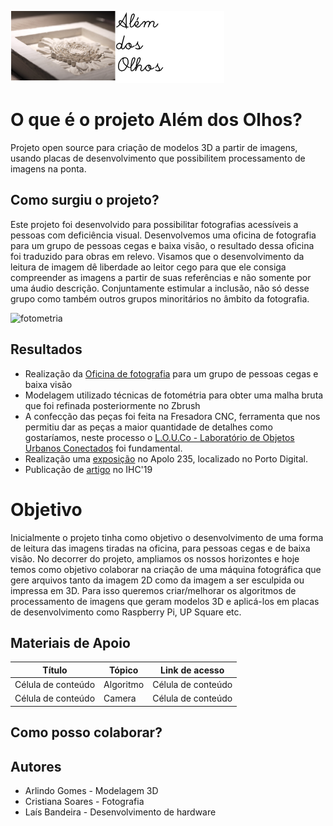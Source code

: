 ![foto](docs/logo.png)                                            
# O que é o projeto Além dos Olhos?
Projeto open source para criação de modelos 3D a partir de imagens, usando placas de desenvolvimento que possibilitem processamento de imagens na ponta.

## Como surgiu o projeto?
Este projeto foi desenvolvido para possibilitar fotografias acessíveis a pessoas com deficiência visual. Desenvolvemos uma oficina de fotografia para um grupo de pessoas cegas e baixa visão, o resultado dessa oficina foi traduzido para obras em relevo. Visamos que o desenvolvimento da leitura de imagem dê liberdade ao leitor cego para que ele consiga compreender as imagens a partir de suas referências e não somente por uma áudio descrição. Conjuntamente estimular a inclusão, não só desse grupo como também outros grupos minoritários no âmbito da fotografia.

![fotometria](docs/fotometria.gif) 

## Resultados
* Realização da [Oficina de fotografia](http://www.youtube.com/watch?v=k0_edVc_BuE) para um grupo de pessoas cegas e baixa visão
* Modelagem utilizado técnicas de fotométria para obter uma malha bruta que foi refinada posteriormente no Zbrush
* A confecção das peças foi feita na Fresadora CNC, ferramenta que nos permitiu dar as peças a maior quantidade de detalhes como gostaríamos, neste processo o [L.O.U.Co - Laboratório de Objetos Urbanos Conectados](https://www.instagram.com/portodigitalouco/) foi fundamental.
* Realização uma [exposição](https://www.behance.net/gallery/70063129/Alm-dos-Olhos) no Apolo 235, localizado no Porto Digital.
* Publicação de [artigo](https://dl.acm.org/doi/10.1145/3357155.3358456) no IHC'19
 

# Objetivo
Inicialmente o projeto tinha como objetivo o desenvolvimento de uma forma de leitura das imagens tiradas na oficina, para pessoas cegas e de baixa visão. No decorrer do projeto, ampliamos os nossos horizontes e hoje temos como objetivo colaborar na criação de uma máquina fotográfica que gere arquivos tanto da imagem 2D como da imagem a ser esculpida ou impressa em 3D. Para isso queremos criar/melhorar os algoritmos de processamento de imagens que geram modelos 3D e aplicá-los em placas de desenvolvimento como Raspberry Pi, UP Square etc.

## Materiais de Apoio

| Título  |  Tópico  | Link de acesso |
| ------------------- | ------------------- | ------------------- |
|  Célula de conteúdo |  Algoritmo |  Célula de conteúdo |
|  Célula de conteúdo |  Camera |  Célula de conteúdo |

## Como posso colaborar?

## Autores
* Arlindo Gomes - Modelagem 3D
* Cristiana Soares - Fotografia
* Laís Bandeira - Desenvolvimento de hardware
